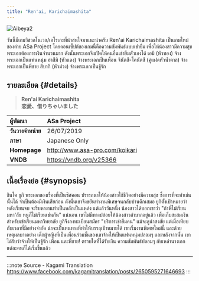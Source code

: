```yaml
---
title: "Ren'ai, Karichaimashita"
---
```


![Aibeya2](/img/visualnovel/preview/aibeya2.jpeg)

วันนี้มีเกมวิชวลโนเวล/เอโรเกะที่น่าสนใจมาแนะนำครับ
Ren'ai Karichaimashita เป็นเกมใหม่ของค่าย ASa Project โดยคอนเซ็ปต์ของเกมนี้คือความสัมพันธ์แบบเช่ายืม 
เพื่อให้น้องสาวมีความสุข พระเอกต้องการเงินจำนวนมาก ดังนั้นพระเอกจึงเปิดให้คนอื่นเช่ายืมตัวเองได้
เอมิ (หัวทอง) จ้างพระเอกเป็นแฟนหนุ่ม
ฮาสึมิ (หัวแดง) จ้างพระเอกเป็นเพื่อน
จินัตสึ-โคนัตสึ (คู่แฝดหัวน้ำตาล) จ้างพระเอกเป็นพี่ชาย
สึบากิ (หัวม่วง) จ้างพระเอกเป็นชู้รัก

## รายละเอียด {#details}

> **Ren'ai Karichaimashita**  
> **恋愛、借りちゃいました**

| ผู้พัฒนา | ASa Project |
| :---- | :---- |
| **วันวางจำหน่าย** | 26/07/2019 |
| **ภาษา** | Japanese Only |
| **Homepage** | http://www.asa-pro.com/koikari |
| **VNDB** | https://vndb.org/v25366 |

## เนื้อเรื่องย่อ {#synopsis}

ชินไค ยูกิ พระเอกของเรื่องที่เป็นซิสคอน ปรารถนาให้น้องสาวใช้ชีวิตอย่างมีความสุข ซึ่งการที่จะทำเช่นนั้นได้ จำเป็นต้องมีเงินเสียก่อน ดังนั้นเขาจึงขยันทำงานพิเศษจนกลับบ้านดึกเสมอ
ยูกิตั้งเป้าหมายว่าหลังเรียนจบ จะรีบหางานทำเป็นหลักเป็นแหล่ง 
แต่แล้ววันหนึ่ง น้องสาวได้บอกเขาว่า "ถ้าพี่ไม่เรียนมหา'ลัย หนูก็ไม่เรียนเช่นกัน" แน่นอน เขาไม่มีทางปล่อยให้น้องสาวลำบากอยู่แล้ว
เพื่อเก็บสะสมเงินสำหรับเข้าเรียนมหาวิทยาลัย ยูกิจึงลงทะเบียนสมัคร "บริการเช่ายืมคน" แม้จะดูน่าสงสัย แต่เมื่อเทียบกับเวลาที่มีอย่างจำกัด น่าจะเป็นหนทางที่ทำให้บรรลุเป้าหมายได้
เขาเริ่มงานพิเศษใหม่นี้ และด้วยเหตุผลบางอย่าง เด็กผู้หญิงที่เป็นเพื่อนร่วมชั้นของเขาจ้างให้เป็นแฟนหนุ่มปลอมๆ และหลังจากนั้น เขาได้รับว่าจ้างให้เป็นชู้รัก เพื่อน และพี่ชาย!
ตราบใดที่ได้รับเงิน ความสัมพันธ์ปลอมๆ กับเหล่านางเอกแต่ละคนก็ได้เริ่มขึ้นแล้ว

---
:::note Source - Kagami Translation
https://www.facebook.com/kagamitranslation/posts/2650595271646693
:::